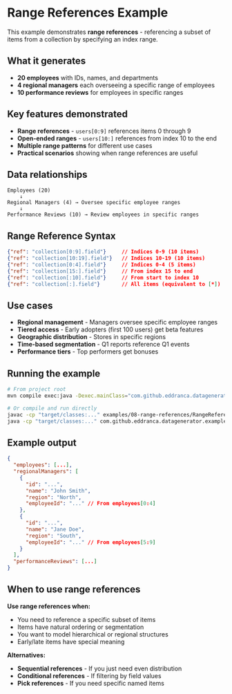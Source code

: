 # Range References Example

This example demonstrates **range references** - referencing a subset of items from a collection by specifying an index range.

## What it generates

- **20 employees** with IDs, names, and departments
- **4 regional managers** each overseeing a specific range of employees
- **10 performance reviews** for employees in specific ranges

## Key features demonstrated

- **Range references** - `users[0:9]` references items 0 through 9
- **Open-ended ranges** - `users[10:]` references from index 10 to the end
- **Multiple range patterns** for different use cases
- **Practical scenarios** showing when range references are useful

## Data relationships

```
Employees (20)
    ↓
Regional Managers (4) → Oversee specific employee ranges
    ↓
Performance Reviews (10) → Review employees in specific ranges
```

## Range Reference Syntax

```json
{"ref": "collection[0:9].field"}     // Indices 0-9 (10 items)
{"ref": "collection[10:19].field"}   // Indices 10-19 (10 items)
{"ref": "collection[0:4].field"}     // Indices 0-4 (5 items)
{"ref": "collection[15:].field"}     // From index 15 to end
{"ref": "collection[:10].field"}     // From start to index 10
{"ref": "collection[:].field"}       // All items (equivalent to [*])
```

## Use cases

- **Regional management** - Managers oversee specific employee ranges
- **Tiered access** - Early adopters (first 100 users) get beta features
- **Geographic distribution** - Stores in specific regions
- **Time-based segmentation** - Q1 reports reference Q1 events
- **Performance tiers** - Top performers get bonuses

## Running the example

```bash
# From project root
mvn compile exec:java -Dexec.mainClass="com.github.eddranca.datagenerator.examples.RangeReferencesExample"

# Or compile and run directly
javac -cp "target/classes:..." examples/08-range-references/RangeReferencesExample.java
java -cp "target/classes:..." com.github.eddranca.datagenerator.examples.RangeReferencesExample
```

## Example output

```json
{
  "employees": [...],
  "regionalManagers": [
    {
      "id": "...",
      "name": "John Smith",
      "region": "North",
      "employeeId": "..." // From employees[0:4]
    },
    {
      "id": "...",
      "name": "Jane Doe",
      "region": "South",
      "employeeId": "..." // From employees[5:9]
    }
  ],
  "performanceReviews": [...]
}
```

## When to use range references

**Use range references when:**
- You need to reference a specific subset of items
- Items have natural ordering or segmentation
- You want to model hierarchical or regional structures
- Early/late items have special meaning

**Alternatives:**
- **Sequential references** - If you just need even distribution
- **Conditional references** - If filtering by field values
- **Pick references** - If you need specific named items
